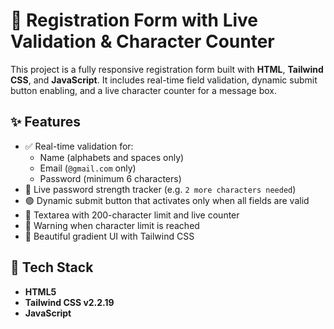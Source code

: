 # 🌟 Registration Form with Live Validation & Character Counter

This project is a fully responsive registration form built with **HTML**, **Tailwind CSS**, and **JavaScript**. It includes real-time field validation, dynamic submit button enabling, and a live character counter for a message box.

## ✨ Features

- ✅ Real-time validation for:
  - Name (alphabets and spaces only)
  - Email (`@gmail.com` only)
  - Password (minimum 6 characters)
- 🔐 Live password strength tracker (e.g. `2 more characters needed`)
- 🟢 Dynamic submit button that activates only when all fields are valid
- 📝 Textarea with 200-character limit and live counter
- 🚫 Warning when character limit is reached
- 🎨 Beautiful gradient UI with Tailwind CSS

## 🚀 Tech Stack

- **HTML5**
- **Tailwind CSS v2.2.19**
- **JavaScript**
